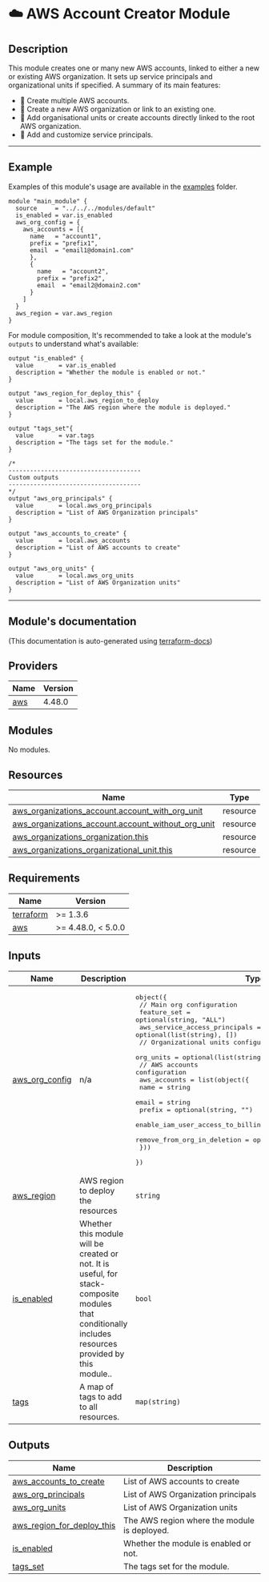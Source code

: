 <!-- BEGIN_TF_DOCS -->
# ☁️ AWS Account Creator Module
## Description

This module creates one or many new AWS accounts, linked to either a new or existing AWS organization. It sets up service principals and organizational units if specified.
A summary of its main features:
* 🚀 Create multiple AWS accounts.
* 🚀 Create a new AWS organization or link to an existing one.
* 🚀 Add organisational units or create accounts directly linked to the root AWS organization.
* 🚀 Add and customize service principals.

---
## Example
Examples of this module's usage are available in the [examples](./examples) folder.

```hcl
module "main_module" {
  source     = "../../../modules/default"
  is_enabled = var.is_enabled
  aws_org_config = {
    aws_accounts = [{
      name   = "account1",
      prefix = "prefix1",
      email  = "email1@domain1.com"
      },
      {
        name   = "account2",
        prefix = "prefix2",
        email  = "email2@domain2.com"
      }
    ]
  }
  aws_region = var.aws_region
}
```

For module composition, It's recommended to take a look at the module's `outputs` to understand what's available:
```hcl
output "is_enabled" {
  value       = var.is_enabled
  description = "Whether the module is enabled or not."
}

output "aws_region_for_deploy_this" {
  value       = local.aws_region_to_deploy
  description = "The AWS region where the module is deployed."
}

output "tags_set"{
  value       = var.tags
  description = "The tags set for the module."
}

/*
-------------------------------------
Custom outputs
-------------------------------------
*/
output "aws_org_principals" {
  value       = local.aws_org_principals
  description = "List of AWS Organization principals"
}

output "aws_accounts_to_create" {
  value       = local.aws_accounts
  description = "List of AWS accounts to create"
}

output "aws_org_units" {
  value       = local.aws_org_units
  description = "List of AWS Organization units"
}
```
---

## Module's documentation
(This documentation is auto-generated using [terraform-docs](https://terraform-docs.io))
## Providers

| Name | Version |
|------|---------|
| <a name="provider_aws"></a> [aws](#provider\_aws) | 4.48.0 |

## Modules

No modules.

## Resources

| Name | Type |
|------|------|
| [aws_organizations_account.account_with_org_unit](https://registry.terraform.io/providers/hashicorp/aws/latest/docs/resources/organizations_account) | resource |
| [aws_organizations_account.account_without_org_unit](https://registry.terraform.io/providers/hashicorp/aws/latest/docs/resources/organizations_account) | resource |
| [aws_organizations_organization.this](https://registry.terraform.io/providers/hashicorp/aws/latest/docs/resources/organizations_organization) | resource |
| [aws_organizations_organizational_unit.this](https://registry.terraform.io/providers/hashicorp/aws/latest/docs/resources/organizations_organizational_unit) | resource |

## Requirements

| Name | Version |
|------|---------|
| <a name="requirement_terraform"></a> [terraform](#requirement\_terraform) | >= 1.3.6 |
| <a name="requirement_aws"></a> [aws](#requirement\_aws) | >= 4.48.0, < 5.0.0 |

## Inputs

| Name | Description | Type | Default | Required |
|------|-------------|------|---------|:--------:|
| <a name="input_aws_org_config"></a> [aws\_org\_config](#input\_aws\_org\_config) | n/a | <pre>object({<br>    // Main org configuration<br>    feature_set                   = optional(string, "ALL")<br>    aws_service_access_principals = optional(list(string), [])<br>    // Organizational units configuration<br>    org_units = optional(list(string), [])<br>    // AWS accounts configuration<br>    aws_accounts = list(object({<br>      name                              = string<br>      email                             = string<br>      prefix                            = optional(string, "")<br>      enable_iam_user_access_to_billing = optional(string, "ALLOW")<br>      remove_from_org_in_deletion       = optional(bool, true)<br>    }))<br>  })</pre> | n/a | yes |
| <a name="input_aws_region"></a> [aws\_region](#input\_aws\_region) | AWS region to deploy the resources | `string` | n/a | yes |
| <a name="input_is_enabled"></a> [is\_enabled](#input\_is\_enabled) | Whether this module will be created or not. It is useful, for stack-composite<br>modules that conditionally includes resources provided by this module.. | `bool` | n/a | yes |
| <a name="input_tags"></a> [tags](#input\_tags) | A map of tags to add to all resources. | `map(string)` | `{}` | no |

## Outputs

| Name | Description |
|------|-------------|
| <a name="output_aws_accounts_to_create"></a> [aws\_accounts\_to\_create](#output\_aws\_accounts\_to\_create) | List of AWS accounts to create |
| <a name="output_aws_org_principals"></a> [aws\_org\_principals](#output\_aws\_org\_principals) | List of AWS Organization principals |
| <a name="output_aws_org_units"></a> [aws\_org\_units](#output\_aws\_org\_units) | List of AWS Organization units |
| <a name="output_aws_region_for_deploy_this"></a> [aws\_region\_for\_deploy\_this](#output\_aws\_region\_for\_deploy\_this) | The AWS region where the module is deployed. |
| <a name="output_is_enabled"></a> [is\_enabled](#output\_is\_enabled) | Whether the module is enabled or not. |
| <a name="output_tags_set"></a> [tags\_set](#output\_tags\_set) | The tags set for the module. |
<!-- END_TF_DOCS -->